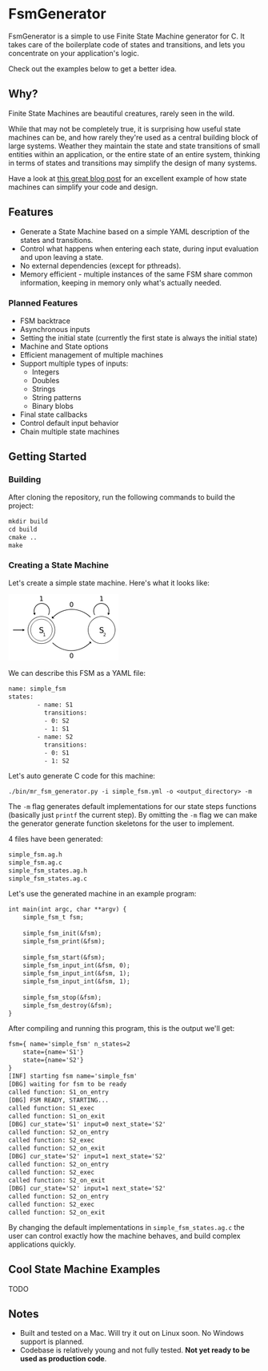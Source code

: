 # FsmGenerator
FsmGenerator is a simple to use Finite State Machine generator for C. It takes care of the boilerplate code of states and transitions, and lets you concentrate on your application's logic.

Check out the examples below to get a better idea.
## Why?
Finite State Machines are beautiful creatures, rarely seen in the wild.

While that may not be completely true, it is surprising how useful state machines can be, and how rarely they're used as a central building block of large systems. Weather they maintain the state and state transitions of small entities within an application, or the entire state of an entire system, thinking in terms of states and transitions may simplify the design of many systems.

Have a look at [this great blog post](http://gameprogrammingpatterns.com/state.html) for an excellent example of how state machines can simplify your code and design.



## Features
* Generate a State Machine based on a simple YAML description of the states and transitions.
* Control what happens when entering each state, during input evaluation and upon leaving a state.
* No external dependencies (except for pthreads).
* Memory efficient - multiple instances of the same FSM share common information, keeping in memory only what's actually needed.

### Planned Features
* FSM backtrace
* Asynchronous inputs
* Setting the initial state (currently the first state is always the initial state)
* Machine and State options
* Efficient management of multiple machines
* Support multiple types of inputs:
	* Integers
	* Doubles
	* Strings
	* String patterns
	* Binary blobs
* Final state callbacks
* Control default input behavior
* Chain multiple state machines


## Getting Started

### Building
After cloning the repository, run the following commands to build the project:

```
mkdir build
cd build
cmake ..
make
```

### Creating a State Machine
Let's create a simple state machine. Here's what it looks like:

![Simple FSM](examples/simple_fsm.png)

We can describe this FSM as a YAML file:

```
name: simple_fsm
states:
        - name: S1
          transitions:
          - 0: S2
          - 1: S1
        - name: S2
          transitions:
          - 0: S1
          - 1: S2
```
Let's auto generate C code for this machine:

```
./bin/mr_fsm_generator.py -i simple_fsm.yml -o <output_directory> -m
```

The `-m` flag generates default implementations for our state steps functions (basically just `printf` the current step). By omitting the `-m` flag we can make the generator generate function skeletons for the user to implement.

4 files have been generated:

```
simple_fsm.ag.h
simple_fsm.ag.c
simple_fsm_states.ag.h
simple_fsm_states.ag.c
```

Let's use the generated machine in an example program:

```
int main(int argc, char **argv) {
    simple_fsm_t fsm;

    simple_fsm_init(&fsm);
    simple_fsm_print(&fsm);

    simple_fsm_start(&fsm);
    simple_fsm_input_int(&fsm, 0);
    simple_fsm_input_int(&fsm, 1);
    simple_fsm_input_int(&fsm, 1);

    simple_fsm_stop(&fsm);
    simple_fsm_destroy(&fsm);
}
```

After compiling and running this program, this is the output we'll get:

```
fsm={ name='simple_fsm' n_states=2
	state={name='S1'}
	state={name='S2'}
}
[INF] starting fsm name='simple_fsm'
[DBG] waiting for fsm to be ready
called function: S1_on_entry
[DBG] FSM READY, STARTING...
called function: S1_exec
called function: S1_on_exit
[DBG] cur_state='S1' input=0 next_state='S2'
called function: S2_on_entry
called function: S2_exec
called function: S2_on_exit
[DBG] cur_state='S2' input=1 next_state='S2'
called function: S2_on_entry
called function: S2_exec
called function: S2_on_exit
[DBG] cur_state='S2' input=1 next_state='S2'
called function: S2_on_entry
called function: S2_exec
called function: S2_on_exit
```

By changing the default implementations in `simple_fsm_states.ag.c` the user can control exactly how the machine behaves, and build complex applications quickly.

## Cool State Machine Examples
TODO

## Notes
* Built and tested on a Mac. Will try it out on Linux soon. No Windows support is planned.
* Codebase is relatively young and not fully tested. **Not yet ready to be used as production code**.

